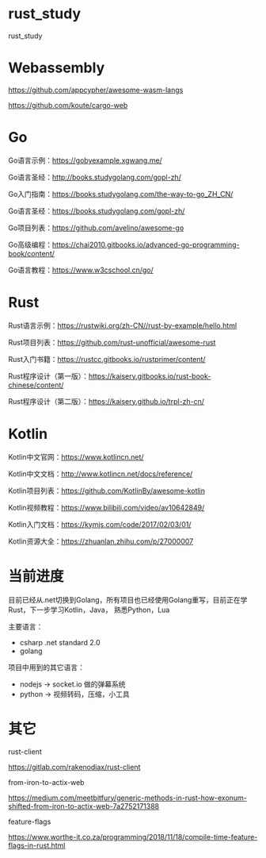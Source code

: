 # rust_study
rust_study
# Webassembly
https://github.com/appcypher/awesome-wasm-langs

https://github.com/koute/cargo-web
# Go
Go语言示例：https://gobyexample.xgwang.me/  

Go语言圣经：http://books.studygolang.com/gopl-zh/  

Go入门指南：https://books.studygolang.com/the-way-to-go_ZH_CN/

Go语言圣经：https://books.studygolang.com/gopl-zh/

Go项目列表：https://github.com/avelino/awesome-go

Go高级编程：https://chai2010.gitbooks.io/advanced-go-programming-book/content/

Go语言教程：https://www.w3cschool.cn/go/

# Rust
Rust语言示例：https://rustwiki.org/zh-CN//rust-by-example/hello.html

Rust项目列表：https://github.com/rust-unofficial/awesome-rust

Rust入门书籍：https://rustcc.gitbooks.io/rustprimer/content/

Rust程序设计（第一版）：https://kaisery.gitbooks.io/rust-book-chinese/content/

Rust程序设计（第二版）：https://kaisery.github.io/trpl-zh-cn/

# Kotlin
Kotlin中文官网：https://www.kotlincn.net/

Kotlin中文文档：http://www.kotlincn.net/docs/reference/

Kotlin项目列表：https://github.com/KotlinBy/awesome-kotlin

Kotlin视频教程：https://www.bilibili.com/video/av10642849/

Kotlin入门文档：https://kymjs.com/code/2017/02/03/01/

Kotlin资源大全：https://zhuanlan.zhihu.com/p/27000007

# 当前进度
目前已经从.net切换到Golang，所有项目也已经使用Golang重写，目前正在学Rust，下一步学习Kotlin，Java， 熟悉Python，Lua

主要语言：
- csharp  .net standard 2.0
- golang

项目中用到的其它语言：
- nodejs -> socket.io 做的弹幕系统
- python -> 视频转码，压缩，小工具

# 其它
rust-client

https://gitlab.com/rakenodiax/rust-client

from-iron-to-actix-web

https://medium.com/meetbitfury/generic-methods-in-rust-how-exonum-shifted-from-iron-to-actix-web-7a2752171388

feature-flags

https://www.worthe-it.co.za/programming/2018/11/18/compile-time-feature-flags-in-rust.html


